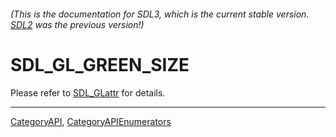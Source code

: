 ###### (This is the documentation for SDL3, which is the current stable version. [SDL2](https://wiki.libsdl.org/SDL2/) was the previous version!)
# SDL_GL_GREEN_SIZE

Please refer to [SDL_GLattr](SDL_GLattr) for details.

----
[CategoryAPI](CategoryAPI), [CategoryAPIEnumerators](CategoryAPIEnumerators)

